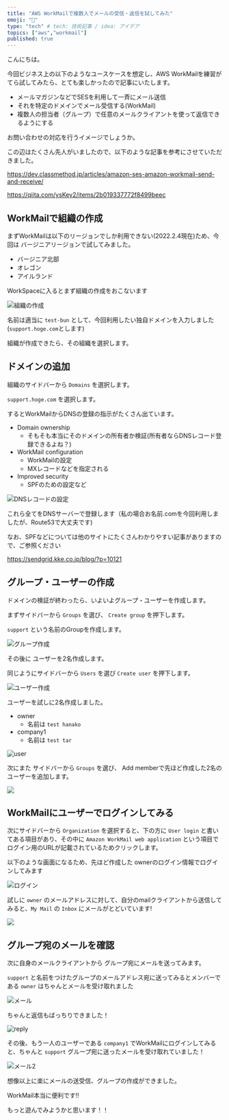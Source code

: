 ```yaml
---
title: "AWS WorkMailで複数人でメールの受信・返信を試してみた"
emoji: "👋"
type: "tech" # tech: 技術記事 / idea: アイデア
topics: ["aws","workmail"]
published: true
---
```


こんにちは。

今回ビジネス上の以下のようなユースケースを想定し、AWS WorkMailを練習がてら試してみたら、とても楽しかったので記事にいたします。

- メールマガジンなどでSESを利用して一斉にメール送信
- それを特定のドメインでメール受信する(WorkMail)
- 複数人の担当者（グループ）で任意のメールクライアントを使って返信できるようにする

お問い合わせの対応を行うイメージでしょうか。

この辺はたくさん先人がいましたので、以下のような記事を参考にさせていただきました。

https://dev.classmethod.jp/articles/amazon-ses-amazon-workmail-send-and-receive/

https://qiita.com/ysKey2/items/2b019337772f8499beec


## WorkMailで組織の作成

まずWorkMailは以下のリージョンでしか利用できない(2022.2.4現在)ため、今回は バージニアリージョンで試してみました。

- バージニア北部
- オレゴン
- アイルランド

WorkSpaceに入るとまず組織の作成をおこないます

![組織の作成](/images/workmail/organization_setting.png)

名前は適当に `test-bun` として、今回利用したい独自ドメインを入力しました(`support.hoge.com`とします)

組織が作成できたら、その組織を選択します。

## ドメインの追加

組織のサイドバーから `Domains` を選択します。

`support.hoge.com` を選択します。

するとWorkMailからDNSの登録の指示がたくさん出ています。

- Domain ownership
    - そもそも本当にそのドメインの所有者か検証(所有者ならDNSレコード登録できるよね？)
- WorkMail configuration
    - WorkMailの設定
    - MXレコードなどを指定される
- Improved security
    - SPFのための設定など

![DNSレコードの設定](/images/workmail/domain.png)

これら全てをDNSサーバーで登録します（私の場合お名前.comを今回利用しましたが、Route53で大丈夫です)

なお、SPFなどについては他のサイトにたくさんわかりやすい記事がありますので、ご参照ください

https://sendgrid.kke.co.jp/blog/?p=10121


## グループ・ユーザーの作成

ドメインの検証が終わったら、いよいよグループ・ユーザーを作成します。

まずサイドバーから `Groups` を選び、 `Create group` を押下します。

`support` という名前のGroupを作成します。

![グループ作成](/images/workmail/group_create.png)

その後に ユーザーを2名作成します。

同じようにサイドバーから `Users` を選び `Create user` を押下します。

![ユーザー作成](/images/workmail/user_create.png)

ユーザーを試しに2名作成しました。

- owner
  - 名前は `test hanako`
- company1
  - 名前は `test tar`

![user](/images/workmail/users.png)


次にまた サイドバーから `Groups` を選び、 Add memberで先ほど作成した2名のユーザーを追加します。

![](https://storage.googleapis.com/zenn-user-upload/972f843bcb33-20220204.png)

## WorkMailにユーザーでログインしてみる

次にサイドバーから `Organization` を選択すると、下の方に `User login` と書いてある項目があり、その中に `Amazon WorkMail web application` という項目でログイン用のURLが記載されているためクリックします。

以下のような画面になるため、先ほど作成した ownerのログイン情報でログインしてみます

![ログイン](/images/workmail/login.png)

試しに `owner` のメールアドレスに対して、自分のmailクライアントから送信してみると、`My Mail` の `Inbox` にメールがとどいています!

![](/images/workmail/workspace.png)

## グループ宛のメールを確認

次に自身のメールクライアントから グループ宛にメールを送ってみます。

`support` と名前をつけたグループのメールアドレス宛に送ってみるとメンバーである `owner` はちゃんとメールを受け取れました

![メール](/images/workmail/group_mail.png)

ちゃんと返信もばっちりできました！

![reply](/images/workmail/reply.png)

その後、もう一人のユーザーである `company1` でWorkMailにログインしてみると、ちゃんと `support` グループ宛に送ったメールを受け取れていました！

![メール2](/images/workmail/user2.png)


想像以上に楽にメールの送受信、グループの作成ができました。

WorkMail本当に便利です!!

もっと遊んでみようかと思います！！